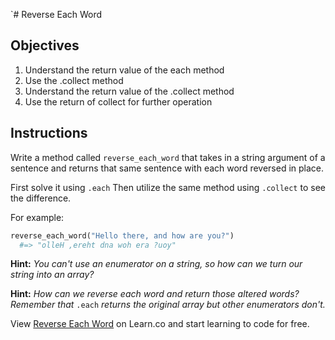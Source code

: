 `# Reverse Each Word

## Objectives

1. Understand the return value of the each method
2. Use the .collect method
3. Understand the return value of the .collect method
4. Use the return of collect for further operation

## Instructions

Write a method called `reverse_each_word` that takes in a string argument of a sentence and returns that same sentence with each word reversed in place.

First solve it using `.each` Then utilize the same method using `.collect` to see the difference.

For example:

```ruby
reverse_each_word("Hello there, and how are you?")
  #=> "olleH ,ereht dna woh era ?uoy"
```

**Hint:** *You can't use an enumerator on a string, so how can we turn our string into an array?*

**Hint:** *How can we reverse each word and return those altered words? Remember that* `.each` *returns the original array but other enumerators don't.*

<p data-visibility='hidden'>View <a href='https://learn.co/lessons/reverse-each-word' title='Reverse Each Word'>Reverse Each Word</a> on Learn.co and start learning to code for free.</p>
